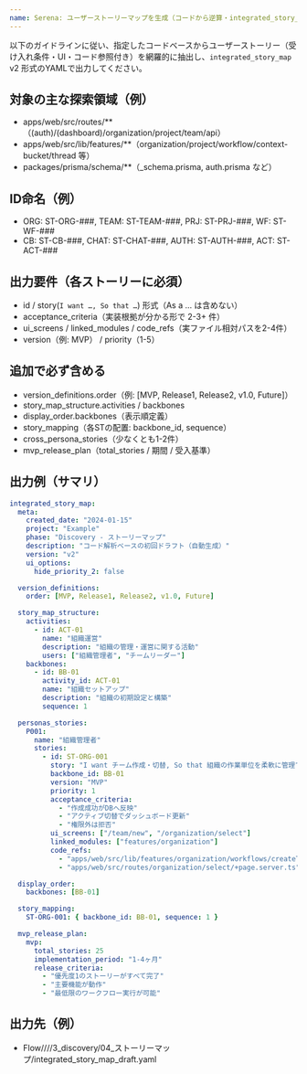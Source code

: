 ```yaml
---
name: Serena: ユーザーストーリーマップを生成（コードから逆算・integrated_story_map v2）
---
```


以下のガイドラインに従い、指定したコードベースからユーザーストーリー（受け入れ条件・UI・コード参照付き）を網羅的に抽出し、`integrated_story_map` v2 形式のYAMLで出力してください。

## 対象の主な探索領域（例）
- apps/web/src/routes/**（(auth)/(dashboard)/organization/project/team/api）
- apps/web/src/lib/features/**（organization/project/workflow/context-bucket/thread 等）
- packages/prisma/schema/**（_schema.prisma, auth.prisma など）

## ID命名（例）
- ORG: ST-ORG-###, TEAM: ST-TEAM-###, PRJ: ST-PRJ-###, WF: ST-WF-###
- CB: ST-CB-###, CHAT: ST-CHAT-###, AUTH: ST-AUTH-###, ACT: ST-ACT-###

## 出力要件（各ストーリーに必須）
- id / story(`I want …, So that …`) 形式（As a … は含めない）
- acceptance_criteria（実装根拠が分かる形で 2-3+ 件）
- ui_screens / linked_modules / code_refs（実ファイル相対パスを2-4件）
- version（例: MVP） / priority（1-5）

## 追加で必ず含める
- version_definitions.order（例: [MVP, Release1, Release2, v1.0, Future]）
- story_map_structure.activities / backbones
- display_order.backbones（表示順定義）
- story_mapping（各STの配置: backbone_id, sequence）
- cross_persona_stories（少なくとも1-2件）
- mvp_release_plan（total_stories / 期間 / 受入基準）

## 出力例（サマリ）
```yaml
integrated_story_map:
  meta:
    created_date: "2024-01-15"
    project: "Example"
    phase: "Discovery - ストーリーマップ"
    description: "コード解析ベースの初回ドラフト（自動生成）"
    version: "v2"
    ui_options:
      hide_priority_2: false

  version_definitions:
    order: [MVP, Release1, Release2, v1.0, Future]

  story_map_structure:
    activities:
      - id: ACT-01
        name: "組織運営"
        description: "組織の管理・運営に関する活動"
        users: ["組織管理者", "チームリーダー"]
    backbones:
      - id: BB-01
        activity_id: ACT-01
        name: "組織セットアップ"
        description: "組織の初期設定と構築"
        sequence: 1

  personas_stories:
    P001:
      name: "組織管理者"
      stories:
        - id: ST-ORG-001
          story: "I want チーム作成・切替, So that 組織の作業単位を柔軟に管理できる"
          backbone_id: BB-01
          version: "MVP"
          priority: 1
          acceptance_criteria:
            - "作成成功がDBへ反映"
            - "アクティブ切替でダッシュボード更新"
            - "権限外は拒否"
          ui_screens: ["/team/new", "/organization/select"]
          linked_modules: ["features/organization"]
          code_refs:
            - "apps/web/src/lib/features/organization/workflows/createTeamWorkflow.ts"
            - "apps/web/src/routes/organization/select/+page.server.ts"

  display_order:
    backbones: [BB-01]

  story_mapping:
    ST-ORG-001: { backbone_id: BB-01, sequence: 1 }

  mvp_release_plan:
    mvp:
      total_stories: 25
      implementation_period: "1-4ヶ月"
      release_criteria:
        - "優先度1のストーリーがすべて完了"
        - "主要機能が動作"
        - "最低限のワークフロー実行が可能"
```

## 出力先（例）
- Flow/<YYYYMM>/<YYYY-MM-DD>/<Project>/3_discovery/04_ストーリーマップ/integrated_story_map_draft.yaml


